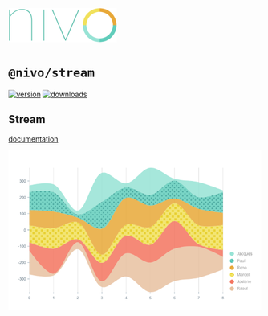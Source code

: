 <a href="https://nivo.rocks"><img alt="nivo" src="https://raw.githubusercontent.com/plouc/nivo/master/nivo.png" width="216" height="68"/></a>

# `@nivo/stream`

[![version](https://img.shields.io/npm/v/@nivo/stream?style=for-the-badge)](https://www.npmjs.com/package/@nivo/stream)
[![downloads](https://img.shields.io/npm/dm/@nivo/stream?style=for-the-badge)](https://www.npmjs.com/package/@nivo/stream)

## Stream

[documentation](http://nivo.rocks/stream/)

![Stream](https://raw.githubusercontent.com/plouc/nivo/master/website/src/assets/captures/stream.png)
